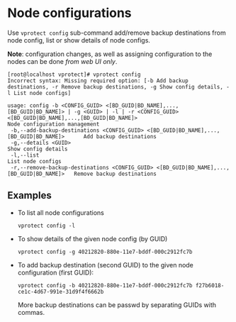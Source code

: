 # Node configurations

Use `vprotect config` sub-command add/remove backup destinations from node config, list or show details of node configs.

**Note**: configuration changes, as well as assigning configuration to the nodes can be done _from web UI only_.

```text
[root@localhost vprotect]# vprotect config
Incorrect syntax: Missing required option: [-b Add backup destinations, -r Remove backup destinations, -g Show config details, -l List node configs]

usage: config -b <CONFIG_GUID> <[BD_GUID|BD_NAME],...,[BD_GUID|BD_NAME]> | -g <GUID> | -l | -r <CONFIG_GUID> <[BD_GUID|BD_NAME],...,[BD_GUID|BD_NAME]>
Node configuration management
 -b,--add-backup-destinations <CONFIG_GUID> <[BD_GUID|BD_NAME],...,[BD_GUID|BD_NAME]>      Add backup destinations
 -g,--details <GUID>                                                                       Show config details
 -l,--list                                                                                 List node configs
 -r,--remove-backup-destinations <CONFIG_GUID> <[BD_GUID|BD_NAME],...,[BD_GUID|BD_NAME]>   Remove backup destinations
```

## Examples

* To list all node configurations

  ```text
  vprotect config -l
  ```

* To show details of the given node config \(by GUID\)

  ```text
  vprotect config -g 40212820-880e-11e7-bddf-000c2912fc7b
  ```

* To add backup destination \(second GUID\) to the given node configuration \(first GUID\):

  ```text
  vprotect config -b 40212820-880e-11e7-bddf-000c2912fc7b f27b6018-ce1c-4d67-991e-31d9f4f6662b
  ```

  More backup destinations can be passwd by separating GUIDs with commas.

